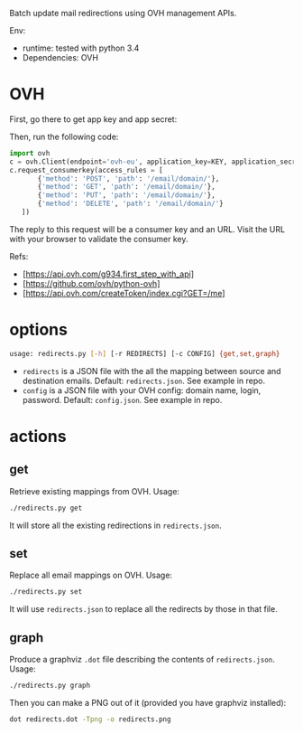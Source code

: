 Batch update mail redirections using OVH management APIs.

Env:

* runtime: tested with python 3.4
* Dependencies: OVH


# OVH

First, go there to get app key and app secret:

Then, run the following code:
```python
import ovh
c = ovh.Client(endpoint='ovh-eu', application_key=KEY, application_secret=SECRET)
c.request_consumerkey(access_rules = [
       {'method': 'POST', 'path': '/email/domain/'},
       {'method': 'GET', 'path': '/email/domain/'},
       {'method': 'PUT', 'path': '/email/domain/'},
       {'method': 'DELETE', 'path': '/email/domain/'}
   ])
```

The reply to this request will be a consumer key and an URL. Visit the URL with your browser to validate the consumer key.

Refs:

* [https://api.ovh.com/g934.first_step_with_api]
* [https://github.com/ovh/python-ovh]
* [https://api.ovh.com/createToken/index.cgi?GET=/me]


# options

```bash
usage: redirects.py [-h] [-r REDIRECTS] [-c CONFIG] {get,set,graph}
```

* `redirects` is a JSON file with the all the mapping between source and destination emails. Default: `redirects.json`. See example in repo.
* `config` is a JSON file with your OVH config: domain name, login, password.  Default: `config.json`. See example in repo.

# actions

## get

Retrieve existing mappings from OVH. Usage:

```bash
./redirects.py get
```

It will store all the existing redirections in `redirects.json`.

## set

Replace all email mappings on OVH. Usage:

```bash
./redirects.py set
```

It will use `redirects.json` to replace all the redirects by those in that file.


## graph

Produce a graphviz `.dot` file describing the contents of  `redirects.json`. Usage:

```bash
./redirects.py graph
```

Then you can make a PNG out of it (provided you have graphviz installed):

```bash
dot redirects.dot -Tpng -o redirects.png
```
